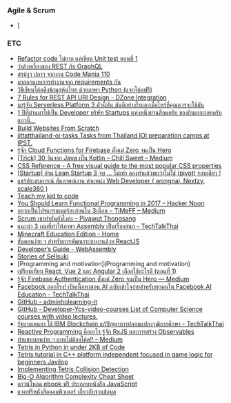 ### Agile & Scrum
- [



### ETC

- [Refactor code ไม่ยาก แค่เขียน Unit test ตอนที่ 1](https://www.babelcoder.com/blog/articles/refactor-code-with-unit-testing-technique-1)
- [ว่าด้วยเรื่องของ REST กับ GraphQL](http://www.somkiat.cc/rest-vs-graphql/)
- [สรุปงูๆ ปลาๆ จากงาน Code Mania 110](https://mesodiar.wordpress.com/2017/11/29/code-mania-110/)
- [มาออกแบบการทำงานจาก requirements กัน](https://medium.com/@chonnikantoboonlarng/%E0%B8%A1%E0%B8%B2%E0%B8%AD%E0%B8%AD%E0%B8%81%E0%B9%81%E0%B8%9A%E0%B8%9A%E0%B8%81%E0%B8%B2%E0%B8%A3%E0%B8%97%E0%B8%B3%E0%B8%87%E0%B8%B2%E0%B8%99%E0%B8%88%E0%B8%B2%E0%B8%81-requirements-%E0%B8%81%E0%B8%B1%E0%B8%99-9608e42df360)
- [วิธีเขียนโค้ดดึงข้อมูลหุ้นไทย ด้วยภาษา Python (แจกโค้ดฟรี)](https://www.patanasongsivilai.com/blog/stock-thai-python/)
- [7 Rules for REST API URI Design - DZone Integration](https://dzone.com/articles/7-rules-for-rest-api-uri-design-1?utm_content=buffer81c06&utm_medium=social&utm_source=facebook.com&utm_campaign=buffer)
- [มารู้จัก Serverless Platform 3 ตัวนี้กัน มันดีอย่างไรและเมื่อไหร่ที่คุณควรจะใช้มัน](https://blogs.cleverse.com/%E0%B8%A1%E0%B8%B2%E0%B8%A3%E0%B8%B9%E0%B9%89%E0%B8%88%E0%B8%B1%E0%B8%81-serverless-platform-3-%E0%B8%95%E0%B8%B1%E0%B8%A7%E0%B8%99%E0%B8%B5%E0%B9%89%E0%B8%81%E0%B8%B1%E0%B8%99-%E0%B8%A1%E0%B8%B1%E0%B8%99%E0%B8%94%E0%B8%B5%E0%B8%AD%E0%B8%A2%E0%B9%88%E0%B8%B2%E0%B8%87%E0%B9%84%E0%B8%A3%E0%B9%81%E0%B8%A5%E0%B8%B0%E0%B9%80%E0%B8%A1%E0%B8%B7%E0%B9%88%E0%B8%AD%E0%B9%84%E0%B8%AB%E0%B8%A3%E0%B9%88%E0%B8%97%E0%B8%B5%E0%B9%88%E0%B8%84%E0%B8%B8%E0%B8%93%E0%B8%84%E0%B8%A7%E0%B8%A3%E0%B8%88%E0%B8%B0%E0%B9%83%E0%B8%8A%E0%B9%89%E0%B8%A1%E0%B8%B1%E0%B8%99-3c7b4cd89996)
- [1 ปีที่ผ่านมาไปเป็น Developer บริษัท Startups แห่งหนึ่งย่านสีลมครับ ของกินเยอะเลยครับแถวนี้…](https://blog.finnomena.com/1-%E0%B8%9B%E0%B8%B5%E0%B8%97%E0%B8%B5%E0%B9%88%E0%B8%9C%E0%B9%88%E0%B8%B2%E0%B8%99%E0%B8%A1%E0%B8%B2%E0%B9%84%E0%B8%9B%E0%B9%80%E0%B8%9B%E0%B9%87%E0%B8%99-developer-%E0%B8%9A%E0%B8%A3%E0%B8%B4%E0%B8%A9%E0%B8%B1%E0%B8%97-startups-%E0%B9%81%E0%B8%AB%E0%B9%88%E0%B8%87%E0%B8%AB%E0%B8%99%E0%B8%B6%E0%B9%88%E0%B8%87%E0%B8%A2%E0%B9%88%E0%B8%B2%E0%B8%99%E0%B8%AA%E0%B8%B5%E0%B8%A5%E0%B8%A1%E0%B8%84%E0%B8%A3%E0%B8%B1%E0%B8%9A-%E0%B8%82%E0%B8%AD%E0%B8%87%E0%B8%81%E0%B8%B4%E0%B8%99%E0%B9%80%E0%B8%A2%E0%B8%AD%E0%B8%B0%E0%B9%80%E0%B8%A5%E0%B8%A2%E0%B8%84%E0%B8%A3%E0%B8%B1%E0%B8%9A%E0%B9%81%E0%B8%96%E0%B8%A7%E0%B8%99%E0%B8%B5%E0%B9%89-d77ede845129)
- [Build Websites From Scratch](https://www.codecademy.com/catalog/all#skill-paths)
- [jittatthailand-oi-tasks Tasks from Thailand IOI preparation camps at IPST.](https://github.com/jittat/thailand-oi-tasks)
- [รู้จัก Cloud Functions for Firebase ตั้งแต่ Zero จนเป็น Hero](https://medium.com/firebasethailand/%E0%B8%A3%E0%B8%B9%E0%B9%89%E0%B8%88%E0%B8%B1%E0%B8%81-cloud-functions-for-firebase-%E0%B8%95%E0%B8%B1%E0%B9%89%E0%B8%87%E0%B9%81%E0%B8%95%E0%B9%88-zero-%E0%B8%88%E0%B8%99%E0%B9%80%E0%B8%9B%E0%B9%87%E0%B8%99-hero-1c94acbb55af)
- [[Trick] 30 วันจาก Java เป็น Kotlin – Chill Sweet – Medium](https://medium.com/@chillsweet/trick-30-%E0%B8%A7%E0%B8%B1%E0%B8%99%E0%B8%88%E0%B8%B2%E0%B8%81-java-%E0%B9%80%E0%B8%9B%E0%B9%87%E0%B8%99-kotlin-507e987ed10d)
- [CSS Reference - A free visual guide to the most popular CSS properties](https://cssreference.io/)
- [[Startup] อ่าน Lean Startup 3 จบ … ไม่เท่า ลองทำแล้วพบว่าไม่ใช่ (pivot) รอบเดียว !](https://medium.com/sathittham/%E0%B8%AD%E0%B9%88%E0%B8%B2%E0%B8%99-lean-startup-3-%E0%B8%88%E0%B8%9A-%E0%B9%84%E0%B8%A1%E0%B9%88%E0%B9%80%E0%B8%97%E0%B9%88%E0%B8%B2-%E0%B8%A5%E0%B8%AD%E0%B8%87%E0%B8%97%E0%B8%B3%E0%B9%81%E0%B8%A5%E0%B9%89%E0%B8%A7%E0%B8%9E%E0%B8%9A%E0%B8%A7%E0%B9%88%E0%B8%B2%E0%B9%84%E0%B8%A1%E0%B9%88%E0%B9%83%E0%B8%8A%E0%B9%88-pivot-%E0%B8%A3%E0%B8%AD%E0%B8%9A%E0%B9%80%E0%B8%94%E0%B8%B5%E0%B8%A2%E0%B8%A7-8c53f1f0d77a)
- [แชร์ประสบการณ์ สัมภาษณ์งาน ตำแหน่ง Web Developer ( wongnai, Nextzy, scale360 )](https://medium.com/@supakorn.t/%E0%B9%81%E0%B8%8A%E0%B8%A3%E0%B9%8C%E0%B8%9B%E0%B8%A3%E0%B8%B0%E0%B8%AA%E0%B8%9A%E0%B8%81%E0%B8%B2%E0%B8%A3%E0%B8%93%E0%B9%8C-%E0%B8%AA%E0%B8%B1%E0%B8%A1%E0%B8%A0%E0%B8%B2%E0%B8%A9%E0%B8%93%E0%B9%8C%E0%B8%87%E0%B8%B2%E0%B8%99-%E0%B8%95%E0%B8%B3%E0%B9%81%E0%B8%AB%E0%B8%99%E0%B9%88%E0%B8%87-web-developer-wongnai-nextzy-scale360-e546dbc0333a)
- [Teach my kid to code](http://tmk2co.blogspot.com/)
- [You Should Learn Functional Programming in 2017 – Hacker Noon](https://hackernoon.com/you-should-learn-functional-programming-in-2017-91177148ec00)
- [อยากเป็นโปรแกรมเมอร์ละอ่อนใน 3เดือน – TiMeFF – Medium](https://timeff.medium.com/%E0%B8%AD%E0%B8%A2%E0%B8%B2%E0%B8%81%E0%B9%80%E0%B8%9B%E0%B9%87%E0%B8%99%E0%B9%82%E0%B8%9B%E0%B8%A3%E0%B9%81%E0%B8%81%E0%B8%A3%E0%B8%A1%E0%B9%80%E0%B8%A1%E0%B8%AD%E0%B8%A3%E0%B9%8C%E0%B8%A5%E0%B8%B0%E0%B8%AD%E0%B9%88%E0%B8%AD%E0%B8%99%E0%B9%83%E0%B8%99-3%E0%B9%80%E0%B8%94%E0%B8%B7%E0%B8%AD%E0%B8%99-7201b312e115)
- [Scrum เขาทำกันยังไงอ่ะ – Piyawut Thongsang](https://piyawut.com/scrum-%E0%B9%80%E0%B8%82%E0%B8%B2%E0%B8%97%E0%B8%B3%E0%B8%81%E0%B8%B1%E0%B8%99%E0%B8%A2%E0%B8%B1%E0%B8%87%E0%B9%84%E0%B8%87%E0%B8%AD%E0%B9%88%E0%B8%B0-1234bc9f4b38)
- [แนะนำ 3 เกมที่ทำให้ภาษา Assembly เป็นเรื่องสนุก - TechTalkThai](https://www.techtalkthai.com/assembly-fun-games/)
- [Minecraft Education Edition - Home](https://education.minecraft.net/en-us)
- [ขั้นตอนง่าย ๆ สำหรับการพัฒนาระบบงานด้วย ReactJS](http://www.somkiat.cc/basic-step-to-use-reactjs/)
- [Developer’s Guide - WebAssembly](https://webassembly.org/getting-started/developers-guide/)
- [Stories of Sellsuki](https://medium.com/secrets-of-sellsuki#.pggtjtfh8)
- [Programming and motivation](Programming and motivation)
- [เปรียบเทียบ React, Vue 2 และ Angular 2 เลือกใช้อะไรดี (ตอนที่ 1)](https://www.babelcoder.com/blog/articles/react-vs-vue2-angular2-1)
- [รู้จัก Firebase Authentication ตั้งแต่ Zero จนเป็น Hero — Medium](https://medium.com/firebasethailand/%E0%B8%A3%E0%B8%B9%E0%B9%89%E0%B8%88%E0%B8%B1%E0%B8%81-firebase-authentication-%E0%B8%95%E0%B8%B1%E0%B9%89%E0%B8%87%E0%B9%81%E0%B8%95%E0%B9%88-zero-%E0%B8%88%E0%B8%99%E0%B9%80%E0%B8%9B%E0%B9%87%E0%B8%99-hero-7dd5839d3588#.s6zvl9m9h)
- [Facebook ออกโรง! เปิดเนื้อหาสอน AI ฉบับเข้าใจง่ายสำหรับทุกคนใน Facebook AI Education - TechTalkThai](https://www.techtalkthai.com/facebook-ai-education/)
- [GitHub - adminholearning-it](https://github.com/adminho/learning-it/)
- [GitHub - Developer-Ycs-video-courses List of Computer Science courses with video lectures.](https://github.com/Developer-Y/cs-video-courses)
- [รัฐบาลเคนยา ใช้ IBM Blockchain แก้ปัญหาการปลอมแปลงวุฒิการศึกษา - TechTalkThai](https://www.techtalkthai.com/kenyan-government-uses-ibm-blockchain-to-stop-certification-fraud-in-academic-level/)
- [Reactive Programming คืออะไร รู้จัก RxJS และการสร้าง Observables](https://www.babelcoder.com/blog/articles/rxjs-observables)
- [ทำแชทบอทง่าย ๆ แบบไม่ต้องโค้ด!! – Medium](https://lukkiddd.com/%E0%B8%97%E0%B8%B3%E0%B9%81%E0%B8%8A%E0%B8%97%E0%B8%9A%E0%B8%AD%E0%B8%97%E0%B8%87%E0%B9%88%E0%B8%B2%E0%B8%A2-%E0%B9%86-%E0%B9%81%E0%B8%9A%E0%B8%9A%E0%B9%84%E0%B8%A1%E0%B9%88%E0%B8%95%E0%B9%89%E0%B8%AD%E0%B8%87%E0%B9%82%E0%B8%84%E0%B9%89%E0%B8%94-45cc89ffe7ca#.lm6rwq237)
- [Tetris in Python in under 2KB of Code](https://nerdparadise.com/programming/pythontetris)
- [Tetris tutorial in C++ platform independent focused in game logic for beginners Javilop](https://javilop.com/gamedev/tetris-tutorial-in-c-platform-independent-focused-in-game-logic-for-beginners/)
- [Implementing Tetris Collision Detection](https://gamedevelopment.tutsplus.com/tutorials/implementing-tetris-collision-detection--gamedev-852)
- [Big-O Algorithm Complexity Cheat Sheet](https://www.bigocheatsheet.com/)
- [ดาวน์โหลด ebook ฟรี ประกอบหนังสือ JavaScript ](https://www.patanasongsivilai.com/blog/download-ebook-free-javascript/)
- [แจกฟรีหนังสือคอมพิวเตอร์ เกี่ยวกับฐานข้อมูล](https://www.patanasongsivilai.com/blog/ebook-database/)

